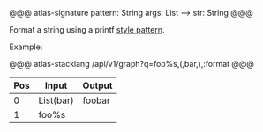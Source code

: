 @@@ atlas-signature
pattern: String
args: List
-->
str: String
@@@

Format a string using a printf [style pattern][formatter].

[formatter]: https://docs.oracle.com/javase/8/docs/api/java/util/Formatter.html

Example:

@@@ atlas-stacklang
/api/v1/graph?q=foo%s,(,bar,),:format
@@@

<table><thead><th>Pos</th><th>Input</th><th>Output</th></thead><tbody><tr>
<td>0</td>
<td>List(bar)</td>
<td>foobar</td>
</tr><tr>
<td>1</td>
<td>foo%s</td>
<td></td>
</tr></tbody></table>
